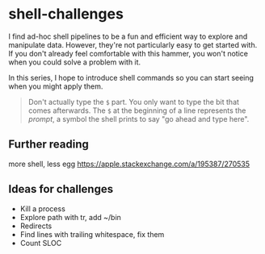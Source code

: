 # shell-challenges

I find ad-hoc shell pipelines to be a fun and efficient way to explore and manipulate data. However, they're not particularly easy to get started with. If you don't already feel comfortable with this hammer, you won't notice when you could solve a problem with it.

In this series, I hope to introduce shell commands so you can start seeing when you might apply them.


> Don't actually type the `$` part. You only want to type the bit that comes afterwards. The `$` at the beginning of a line represents the _prompt_, a symbol the shell prints to say "go ahead and type here".

## Further reading

more shell, less egg
https://apple.stackexchange.com/a/195387/270535

## Ideas for challenges
- Kill a process
- Explore path with tr, add ~/bin
- Redirects
- Find lines with trailing whitespace, fix them
- Count SLOC
